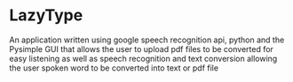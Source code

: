 # LazyType
An application written using google speech recognition api, python and the Pysimple GUI that allows the user to upload pdf files to be converted for easy listening as well as speech recognition and text conversion allowing the user spoken word to be converted into text or pdf file
